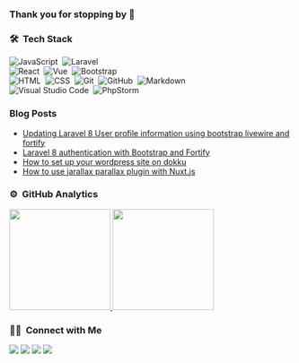 ### Thank you for stopping by 👋

<!--
**jasminetracey/jasminetracey** is a ✨ _special_ ✨ repository because its `README.md` (this file) appears on your GitHub profile.

Here are some ideas to get you started:

- 🔭 I’m currently working on ...
- 🌱 I’m currently learning ...
- 👯 I’m looking to collaborate on ...
- 🤔 I’m looking for help with ...
- 💬 Ask me about ...
- 📫 How to reach me: ...
- 😄 Pronouns: ...
- ⚡ Fun fact: ...
-->

### 🛠 &nbsp;Tech Stack

![JavaScript](https://img.shields.io/badge/-JavaScript-05122A?style=flat&logo=javascript)&nbsp;
![Laravel](https://img.shields.io/badge/-Laravel-05122A?style=flat&logo=laravel)&nbsp;\
![React](https://img.shields.io/badge/-React-05122A?style=flat&logo=react)&nbsp;
![Vue](https://img.shields.io/badge/-Vue-05122A?style=flat&logo=vue.js)&nbsp;
![Bootstrap](https://img.shields.io/badge/-Bootstrap-05122A?style=flat&logo=bootstrap&logoColor=563D7C)\
![HTML](https://img.shields.io/badge/-HTML-05122A?style=flat&logo=HTML5)&nbsp;
![CSS](https://img.shields.io/badge/-CSS-05122A?style=flat&logo=CSS3&logoColor=1572B6)&nbsp;
![Git](https://img.shields.io/badge/-Git-05122A?style=flat&logo=git)&nbsp;
![GitHub](https://img.shields.io/badge/-GitHub-05122A?style=flat&logo=github)&nbsp;
![Markdown](https://img.shields.io/badge/-Markdown-05122A?style=flat&logo=markdown)\
![Visual Studio Code](https://img.shields.io/badge/-Visual%20Studio%20Code-05122A?style=flat&logo=visual-studio-code&logoColor=007ACC)&nbsp;
![PhpStorm](https://img.shields.io/badge/-PhpStorm-05122A?style=flat&logo=phpstorm)&nbsp;

### Blog Posts
<!-- BLOG-POST-LIST:START -->
- [Updating Laravel 8 User profile information using bootstrap livewire and fortify](https://dev.to/jasminetracey/updating-laravel-8-user-profile-information-using-bootstrap-livewire-and-fortify-1cdo)
- [Laravel 8 authentication with Bootstrap and Fortify](https://dev.to/jasminetracey/laravel-8-with-bootstrap-livewire-and-fortify-5d33)
- [How to set up your wordpress site on dokku](https://dev.to/jasminetracey/how-to-set-up-your-wordpress-site-on-dokku-24pj)
- [How to use jarallax parallax plugin with Nuxt.js](https://dev.to/jasminetracey/how-to-use-jarallax-parallax-plugin-with-nuxt-js-46e6)
<!-- BLOG-POST-LIST:END -->

### ⚙️ &nbsp;GitHub Analytics

<p align="left">
<a href="https://github.com/jasminetracey">
  <img height="180em" src="https://github-readme-stats-eight-theta.vercel.app/api?username=jasminetracey&show_icons=true&theme=algolia&include_all_commits=true&count_private=true"/>
  <img height="180em" src="https://github-readme-stats-eight-theta.vercel.app/api/top-langs/?username=jasminetracey&layout=compact&langs_count=8&theme=algolia"/>
</a>
</p>

### 🤝🏻 &nbsp;Connect with Me

<p align="left">
<a href="https://jasminetracey.com"><img src="https://img.shields.io/badge/-jasminetracey.com-2e8364?style=flat&logo=Google-Chrome&logoColor=white"/></a>
<a href="https://linkedin.com/in/jasminetracey"><img src="https://img.shields.io/badge/-Jasmine%20Tracey-0077B5?style=flat&logo=Linkedin&logoColor=white"/></a>
<a href="mailto:info@jasminetracey.com"><img src="https://img.shields.io/badge/-info@jasminetracey.com-D14836?style=flat&logo=Gmail&logoColor=white"/></a>
<a href="https://twitter.com/jasmineatracey"><img src="https://img.shields.io/badge/-@jasmineatracey-1da1f2?style=flat&logo=twitter&logoColor=white"/></a>
</p>
